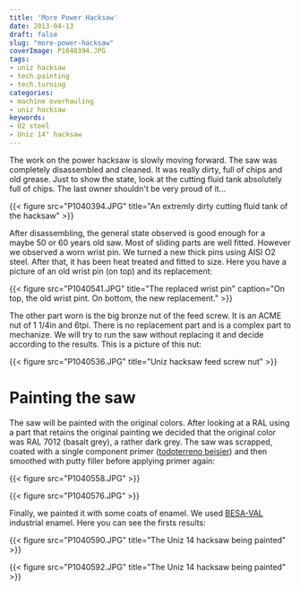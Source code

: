 ```yaml
---
title: 'More Power Hacksaw'
date: 2013-04-13
draft: false
slug: "more-power-hacksaw"
coverImage: P1040394.JPG
tags:
- uniz hacksaw
- tech.painting
- tech.turning
categories:
- machine overhauling
- uniz hacksaw
keywords:
- O2 steel
- Uniz 14" hacksaw
---
```



The work on the power hacksaw is slowly moving forward. The saw was
completely disassembled and cleaned. It was really dirty, full of
chips and old grease. Just to show the state, look at the cutting
fluid tank absolutely full of chips. The last owner shouldn't be very
proud of it...

{{< figure src="P1040394.JPG" 
    title="An extremly dirty cutting fluid tank of the hacksaw" >}}

After disassembling, the general state observed is good enough for a
maybe 50 or 60 years old saw. Most of sliding parts are well
fitted. However we observed a worn wrist pin. We turned a new thick
pins using AISI O2 steel. After that, it has been heat treated and
fitted to size. Here you have a picture of an old wrist pin (on top)
and its replacement:

{{< figure src="P1040541.JPG" 
    title="The replaced wrist pin"
	caption="On top, the old wrist pint. On bottom, the new replacement." >}}

The other part worn is the big bronze nut of the feed screw. It is an
ACME nut of 1 1/4in and 6tpi. There is no replacement part and is a
complex part to mechanize. We will try to run the saw without
replacing it and decide according to the results. This is a picture of
this nut:

{{< figure src="P1040536.JPG" 
	title="Uniz hacksaw feed screw nut" >}}
	

# Painting the saw

The saw will be painted with the original colors. After looking at a
RAL using a part that retains the original painting we decided that
the original color was RAL 7012 (basalt grey), a rather dark grey. The
saw was scrapped, coated with a single component primer ([todoterreno
beisier](http://www.beissier.es/media/documents/beissier/fichas_t_cnicas/FT_TODO_TERRENO.pdf))
and then smoothed with putty filler before applying primer again:

{{< figure  src="P1040558.JPG"  >}}

{{< figure src="P1040576.JPG"   >}}

Finally, we painted it with some coats of enamel. We used
[BESA-VAL](http://www.bernardoecenarro.com/en/productos/urki-system/1k-spray-gun-enamels/qd-industrial-paint-besa-val)
industrial enamel. Here you can see the firsts results:

{{< figure src="P1040590.JPG" 
	title="The Uniz 14 hacksaw being painted" >}}

{{< figure src="P1040592.JPG" 
	title="The Uniz 14 hacksaw being painted" >}}
